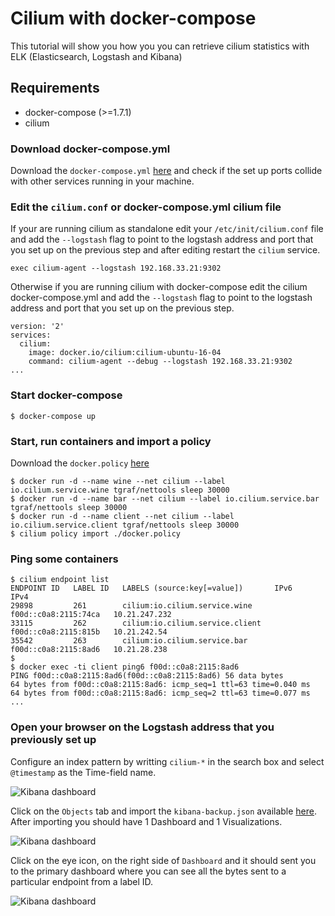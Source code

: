 # Cilium with docker-compose

This tutorial will show you how you you can retrieve cilium statistics with ELK
(Elasticsearch, Logstash and Kibana)

## Requirements

 - docker-compose (>=1.7.1)
 - cilium

### Download docker-compose.yml

Download the `docker-compose.yml` [here](docker-compose.yml) and check if the set up ports
collide with other services running in your machine.

### Edit the `cilium.conf` or docker-compose.yml cilium file

If your are running cilium as standalone edit your `/etc/init/cilium.conf` file
and add the `--logstash` flag to point to the logstash address and port that you set up on the
previous step and after editing restart the `cilium` service.

```
exec cilium-agent --logstash 192.168.33.21:9302
```

Otherwise if you are running cilium with docker-compose edit the cilium docker-compose.yml
and add the `--logstash` flag to point to the logstash address and port that you set up on the
previous step.

```
version: '2'
services:
  cilium:
    image: docker.io/cilium:cilium-ubuntu-16-04
    command: cilium-agent --debug --logstash 192.168.33.21:9302
...
```

### Start docker-compose

```
$ docker-compose up
```

### Start, run containers and import a policy

Download the `docker.policy` [here](../docker-compose/docker.policy)

```
$ docker run -d --name wine --net cilium --label io.cilium.service.wine tgraf/nettools sleep 30000
$ docker run -d --name bar --net cilium --label io.cilium.service.bar tgraf/nettools sleep 30000
$ docker run -d --name client --net cilium --label io.cilium.service.client tgraf/nettools sleep 30000
$ cilium policy import ./docker.policy
```

### Ping some containers

```
$ cilium endpoint list
ENDPOINT ID   LABEL ID   LABELS (source:key[=value])       IPv6                   IPv4
29898         261        cilium:io.cilium.service.wine     f00d::c0a8:2115:74ca   10.21.247.232
33115         262        cilium:io.cilium.service.client   f00d::c0a8:2115:815b   10.21.242.54
35542         263        cilium:io.cilium.service.bar      f00d::c0a8:2115:8ad6   10.21.28.238
$
$ docker exec -ti client ping6 f00d::c0a8:2115:8ad6
PING f00d::c0a8:2115:8ad6(f00d::c0a8:2115:8ad6) 56 data bytes
64 bytes from f00d::c0a8:2115:8ad6: icmp_seq=1 ttl=63 time=0.040 ms
64 bytes from f00d::c0a8:2115:8ad6: icmp_seq=2 ttl=63 time=0.077 ms
...
```

### Open your browser on the Logstash address that you previously set up

Configure an index pattern by writting `cilium-*` in the search box and select `@timestamp`
as the Time-field name.

![Kibana dashboard](cilium-elk-1.png)

Click on the `Objects` tab and import the `kibana-backup.json` available [here](kibana-backup.json).
After importing you should have 1 Dashboard and 1 Visualizations.

![Kibana dashboard](cilium-elk-2.png)

Click on the eye icon, on the right side of `Dashboard` and it should sent you to the
primary dashboard where you can see all the bytes sent to a particular endpoint from a label ID.

![Kibana dashboard](cilium-elk-3.png)
